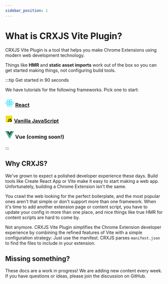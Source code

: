 ```yaml
---
sidebar_position: 1
---
```


# What is CRXJS Vite Plugin?

CRXJS Vite Plugin is a tool that helps you make Chrome Extensions using modern
web development technology.

Things like **HMR** and **static asset imports** work out of the box so you can
get started making things, not configuring build tools.

:::tip Get started in 90 seconds

We have tutorials for the following frameworks. Pick one to start:

### ![React Logo](./assets/React-icon.svg) [React](./react/create-project)

### ![JS Logo](./assets/JS-icon.svg) [Vanilla JavaScript](./vanilla/create-project)

### ![Vue Logo](./assets/Vue-icon.svg) Vue (coming soon!)

:::

## Why CRXJS?

We've grown to expect a polished developer experience these days. Build tools
like Create React App or Vite make it easy to start making a web app.
Unfortunately, building a Chrome Extension isn't the same.

You crawl the web looking for the perfect boilerplate, and the most popular ones
aren't that simple or don't support more than one framework. When it's time to
add another extension page or content script, you have to update your config in
more than one place, and nice things like true HMR for content scripts are hard
to come by.

Not anymore. CRXJS Vite Plugin simplifies the Chrome Extension developer
experience by combining the refined features of Vite with a simple configuration
strategy: Just use the manifest. CRXJS parses `manifest.json` to find the files
to include in your extension.

## Missing something?

These docs are a work in progress! We are adding new content every week. If you
have questions or ideas, please join the discussion on GitHub.
